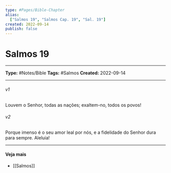 ```yaml
---
type: #Pages/Bible-Chapter
alias:
  ["Salmos 19", "Salmos Cap. 19", "Sal. 19"]
created: 2022-09-14
publish: false
---
```


# Salmos 19

---

**Type:** #Notes/Bible
**Tags:** #Salmos
**Created:** 2022-09-14

---

###### v1
Louvem o Senhor, todas as nações; exaltem-no, todos os povos!
###### v2
Porque imenso é o seu amor leal por nós, e a fidelidade do Senhor dura para sempre. Aleluia!


---

#### Veja mais

- [[Salmos]]
